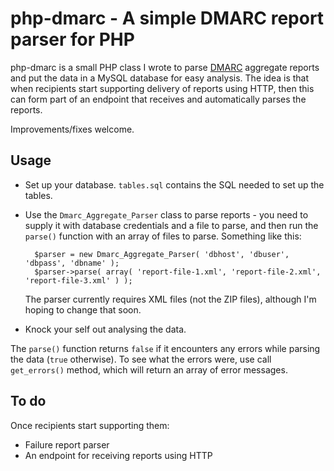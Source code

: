 # php-dmarc - A simple DMARC report parser for PHP

php-dmarc is a small PHP class I wrote to parse [DMARC](http://dmarc.org) aggregate reports and put the data in a MySQL database for easy analysis. The idea is that when recipients start supporting delivery of reports using HTTP, then this can form part of an endpoint that receives and automatically parses the reports.

Improvements/fixes welcome.

## Usage

- Set up your database. `tables.sql` contains the SQL needed to set up the tables.
- Use the `Dmarc_Aggregate_Parser` class to parse reports - you need to supply it with database credentials and a file to parse, and then run the `parse()` function with an array of files to parse. Something like this:

		$parser = new Dmarc_Aggregate_Parser( 'dbhost', 'dbuser', 'dbpass', 'dbname' );
		$parser->parse( array( 'report-file-1.xml', 'report-file-2.xml', 'report-file-3.xml' ) );

    The parser currently requires XML files (not the ZIP files), although I'm hoping to change that soon.

- Knock your self out analysing the data.

The `parse()` function returns `false` if it encounters any errors while parsing the data (`true` otherwise). To see what the errors were, use call `get_errors()` method, which will return an array of error messages.

## To do

Once recipients start supporting them:

- Failure report parser
- An endpoint for receiving reports using HTTP